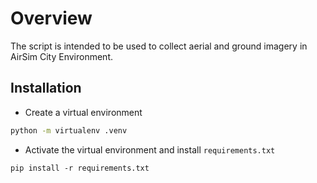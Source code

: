 # Overview

The script is intended to be used to collect aerial and ground imagery in AirSim City Environment.

## Installation

- Create a virtual environment

```bash
python -m virtualenv .venv
```
- Activate the virtual environment and install `requirements.txt`

```
pip install -r requirements.txt
```
